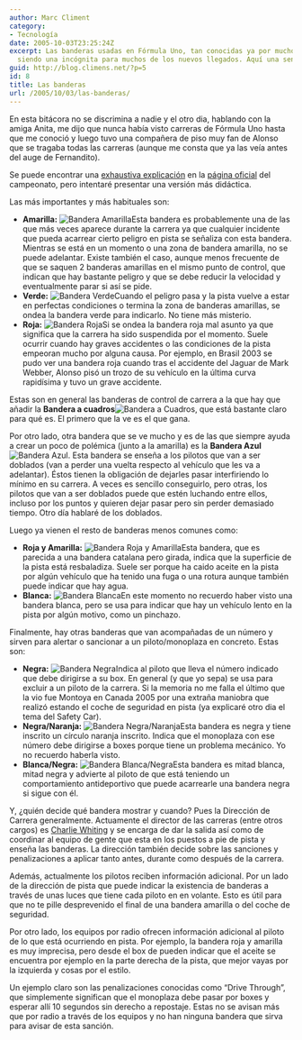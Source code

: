 ```yaml
---
author: Marc Climent
category:
- Tecnología
date: 2005-10-03T23:25:24Z
excerpt: Las banderas usadas en Fórmula Uno, tan conocidas ya por muchos, aún siguen
  siendo una incógnita para muchos de los nuevos llegados. Aquí una sencilla explicación.
guid: http://blog.climens.net/?p=5
id: 8
title: Las banderas
url: /2005/10/03/las-banderas/
---
```


En esta bitácora no se discrimina a nadie y el otro dia, hablando con la amiga Anita, me dijo que nunca había visto carreras de Fórmula Uno hasta que me conoció y luego tuvo una compañera de piso muy fan de Alonso que se tragaba todas las carreras (aunque me consta que ya las veía antes del auge de Fernandito).
  
Se puede encontrar una [exhaustiva explicación](http://www.formula1.com/inside_f1/understanding_the_sport/5282.html) en la [página oficial](http://www.formula1.com/) del campeonato, pero intentaré presentar una versión más didáctica.
  
Las más importantes y más habituales son:

  * **Amarilla:** <img class="alignright" src="http://upload.wikimedia.org/wikipedia/commons/thumb/1/11/F1_yellow_flag.svg/70px-F1_yellow_flag.svg.png" alt="Bandera Amarilla" />Esta bandera es probablemente una de las que más veces aparece durante la carrera ya que cualquier incidente que pueda acarrear cierto peligro en pista se señaliza con esta bandera. Mientras se está en un momento o una zona de bandera amarilla, no se puede adelantar. Existe también el caso, aunque menos frecuente de que se saquen 2 banderas amarillas en el mismo punto de control, que indican que hay bastante peligro y que se debe reducir la velocidad y eventualmente parar si así se pide.
  * **Verde:** <img class="alignright" src="http://upload.wikimedia.org/wikipedia/commons/thumb/d/d9/F1_green_flag.svg/70px-F1_green_flag.svg.png" alt="Bandera Verde" />Cuando el peligro pasa y la pista vuelve a estar en perfectas condiciones o termina la zona de banderas amarillas, se ondea la bandera verde para indicarlo. No tiene más misterio.
  * **Roja:** <img class="alignright" src="http://upload.wikimedia.org/wikipedia/commons/thumb/8/81/F1_red_flag.svg/70px-F1_red_flag.svg.png" alt="Bandera Roja" />Si se ondea la bandera roja mal asunto ya que significa que la carrera ha sido suspendida por el momento. Suele ocurrir cuando hay graves accidentes o las condiciones de la pista empeoran mucho por alguna causa. Por ejemplo, en Brasil 2003 se pudo ver una bandera roja cuando tras el accidente del Jaguar de Mark Webber, Alonso pisó un trozo de su vehículo en la última curva rapidísima y tuvo un grave accidente.

<!--more-->


  
Estas son en general las banderas de control de carrera a la que hay que añadir la **Bandera a cuadros**<img class="alignright" src="http://upload.wikimedia.org/wikipedia/commons/thumb/9/99/F1_chequered_flag.svg/68px-F1_chequered_flag.svg.png" alt="Bandera a Cuadros" />, que está bastante claro para qué es. El primero que la ve es el que gana.
  
Por otro lado, otra bandera que se ve mucho y es de las que siempre ayuda a crear un poco de polémica (junto a la amarilla) es la **Bandera Azul**<img class="alignright" src="http://upload.wikimedia.org/wikipedia/commons/thumb/f/f5/F1_light_blue_flag.svg/70px-F1_light_blue_flag.svg.png" alt="Bandera Azul" />. Esta bandera se enseña a los pilotos que van a ser doblados (van a perder una vuelta respecto al vehículo que les va a adelantar). Éstos tienen la obligación de dejarles pasar interfiriendo lo mínimo en su carrera. A veces es sencillo conseguirlo, pero otras, los pilotos que van a ser doblados puede que estén luchando entre ellos, incluso por los puntos y quieren dejar pasar pero sin perder demasiado tiempo. Otro día hablaré de los doblados.
  
Luego ya vienen el resto de banderas menos comunes como:

  * **Roja y Amarilla:** <img class="alignright" src="http://upload.wikimedia.org/wikipedia/commons/thumb/a/a3/F1_yellow_flag_with_red_stripes.svg/70px-F1_yellow_flag_with_red_stripes.svg.png" alt="Bandera Roja y Amarilla" />Esta bandera, que es parecida a una bandera catalana pero girada, indica que la superficie de la pista está resbaladiza. Suele ser porque ha caido aceite en la pista por algún vehículo que ha tenido una fuga o una rotura aunque también puede indicar que hay agua.
  * **Blanca:** <img class="alignright" src="http://upload.wikimedia.org/wikipedia/commons/thumb/6/62/F1_white_flag.svg/68px-F1_white_flag.svg.png" alt="Bandera Blanca" />En este momento no recuerdo haber visto una bandera blanca, pero se usa para indicar que hay un vehículo lento en la pista por algún motivo, como un pinchazo.

Finalmente, hay otras banderas que van acompañadas de un número y sirven para alertar o sancionar a un piloto/monoplaza en concreto. Estas son:

  * **Negra:** <img class="alignright" src="http://upload.wikimedia.org/wikipedia/commons/thumb/6/6b/F1_black_flag.svg/70px-F1_black_flag.svg.png" alt="Bandera Negra" />Indica al piloto que lleva el número indicado que debe dirigirse a su box. En general (y que yo sepa) se usa para excluir a un piloto de la carrera. Si la memoria no me falla el último que la vio fue Montoya en Canada 2005 por una extraña maniobra que realizó estando el coche de seguridad en pista (ya explicaré otro dia el tema del Safety Car).
  * **Negra/Naranja:** <img class="alignright" src="http://upload.wikimedia.org/wikipedia/commons/thumb/4/45/F1_black_flag_with_orange_circle.svg/70px-F1_black_flag_with_orange_circle.svg.png" alt="Bandera Negra/Naranja" />Esta bandera es negra y tiene inscrito un círculo naranja inscrito. Indica que el monoplaza con ese número debe dirigirse a boxes porque tiene un problema mecánico. Yo no recuerdo haberla visto.
  * **Blanca/Negra:** <img class="alignright" src="http://upload.wikimedia.org/wikipedia/commons/thumb/9/90/F1_black_and_white_diagonal_flag.svg/68px-F1_black_and_white_diagonal_flag.svg.png" alt="Bandera Blanca/Negra" />Esta bandera es mitad blanca, mitad negra y advierte al piloto de que está teniendo un comportamiento antideportivo que puede acarrearle una bandera negra si sigue con él.

Y, ¿quién decide qué bandera mostrar y cuando? Pues la Dirección de Carrera generalmente. Actuamente el director de las carreras (entre otros cargos) es [Charlie Whiting](http://en.wikipedia.org/wiki/Charlie_Whiting) y se encarga de dar la salida así como de coordinar al equipo de gente que esta en los puestos a pie de pista y enseña las banderas. La dirección también decide sobre las sanciones y penalizaciones a aplicar tanto antes, durante como después de la carrera.

Además, actualmente los pilotos reciben información adicional. Por un lado de la dirección de pista que puede indicar la existencia de banderas a través de unas luces que tiene cada piloto en en volante. Esto es útil para que no te pille desprevenido el final de una bandera amarilla o del coche de seguridad.
  
Por otro lado, los equipos por radio ofrecen información adicional al piloto de lo que está ocurriendo en pista. Por ejemplo, la bandera roja y amarilla es muy imprecisa, pero desde el box de pueden indicar que el aceite se encuentra por ejemplo en la parte derecha de la pista, que mejor vayas por la izquierda y cosas por el estilo.
  
Un ejemplo claro son las penalizaciones conocidas como &#8220;Drive Through&#8221;, que simplemente significan que el monoplaza debe pasar por boxes y esperar allí 10 segundos sin derecho a repostaje. Estas no se avisan más que por radio a través de los equipos y no han ninguna bandera que sirva para avisar de esta sanción.

</strong>